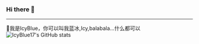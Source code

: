### Hi there 👋  
***  
👋我是IcyBlue，你可以叫我蓝冰,Icy,balabala...什么都可以  
![IcyBlue17's GitHub stats](https://github-readme-stats.vercel.app/api?username=icyblue17&theme=tokyonight)  
